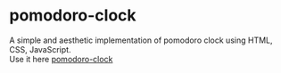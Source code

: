 # pomodoro-clock
A simple and aesthetic implementation of pomodoro clock using HTML, CSS, JavaScript. <br/>
Use it here [pomodoro-clock](https://pomodoroclock-3p34g8x1a4kjxwpn8g.web.codequotient.com)
